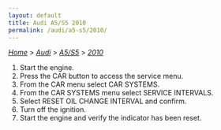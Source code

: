 ```yaml
---
layout: default
title: Audi A5/S5 2010
permalink: /audi/a5-s5/2010/
---
```

[*Home*](/) > [*Audi*](/audi/) > [*A5/S5*](/audi/a5-s5/) > [*2010*](/audi/a5-s5/2010/)

1. Start the engine.
2. Press the CAR button to access the service menu.
3. From the CAR menu select CAR SYSTEMS.
4. From the CAR SYSTEMS menu select SERVICE INTERVALS.
5. Select RESET OIL CHANGE INTERVAL and confirm.
6. Turn off the ignition.
7. Start the engine and verify the indicator has been reset.